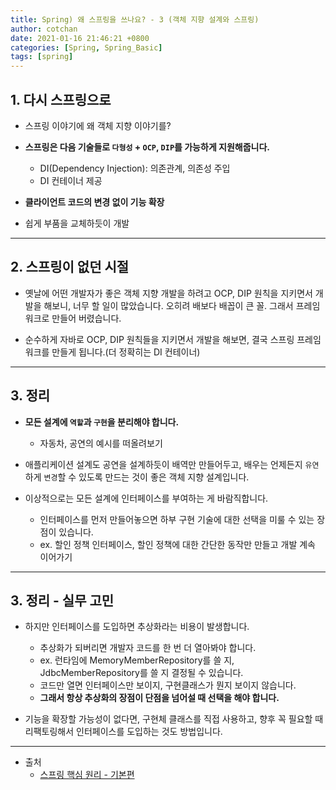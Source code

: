 ```yaml
---
title: Spring) 왜 스프링을 쓰나요? - 3 (객체 지향 설계와 스프링)
author: cotchan 
date: 2021-01-16 21:46:21 +0800 
categories: [Spring, Spring_Basic]
tags: [spring] 
---
```


## 1. 다시 스프링으로

+ 스프링 이야기에 왜 객체 지향 이야기를?

+ **스프링은 다음 기술들로 `다형성` + `OCP`, `DIP`를 가능하게 지원해줍니다.**
  + DI(Dependency Injection): 의존관계, 의존성 주입
  + DI 컨테이너 제공

+ **클라이언트 코드의 변경 없이 기능 확장**
+ 쉽게 부품을 교체하듯이 개발

---

## 2. 스프링이 없던 시절

+ 옛날에 어떤 개발자가 좋은 객체 지향 개발을 하려고 OCP, DIP 원칙을 지키면서 개발을 해보니, 너무 할 일이 많았습니다. 오히려 배보다 배꼽이 큰 꼴. 그래서 프레임워크로 만들어 버렸습니다.

+ 순수하게 자바로 OCP, DIP 원칙들을 지키면서 개발을 해보면, 결국 스프링 프레임워크를 만들게 됩니다.(더 정확히는 DI 컨테이너)

---

## 3. 정리

+ **모든 설계에 `역할`과 `구현`을 분리해야 합니다.**
  + 자동차, 공연의 예시를 떠올려보기

+ 애플리케이션 설계도 공연을 설계하듯이 배역만 만들어두고, 배우는 언제든지 `유연`하게 `변경`할 수 있도록 만드는 것이 좋은 객체 지향 설계입니다.

+ 이상적으로는 모든 설계에 인터페이스를 부여하는 게 바람직합니다.
  + 인터페이스를 먼저 만들어놓으면 하부 구현 기술에 대한 선택을 미룰 수 있는 장점이 있습니다.
  + ex. 할인 정책 인터페이스, 할인 정책에 대한 간단한 동작만 만들고 개발 계속 이어가기

---

## 3. 정리 - 실무 고민

+ 하지만 인터페이스를 도입하면 추상화라는 비용이 발생합니다.
  + 추상화가 되버리면 개발자 코드를 한 번 더 열아봐야 합니다.
  + ex. 런타임에 MemoryMemberRepository를 쓸 지, JdbcMemberRepository를 쓸 지 결정될 수 있습니다.
  + 코드만 열면 인터페이스만 보이지, 구현클래스가 뭔지 보이지 않습니다.
  + **그래서 항상 추상화의 장점이 단점을 넘어설 때 선택을 해야 합니다.**

+ 기능을 확장할 가능성이 없다면, 구현체 클래스를 직접 사용하고, 향후 꼭 필요할 때 리팩토링해서 인터페이스를 도입하는 것도 방법입니다.



---

+ 출처
    + [스프링 핵심 원리 - 기본편](https://www.inflearn.com/course/%EC%8A%A4%ED%94%84%EB%A7%81-%ED%95%B5%EC%8B%AC-%EC%9B%90%EB%A6%AC-%EA%B8%B0%EB%B3%B8%ED%8E%B8/dashboard)
